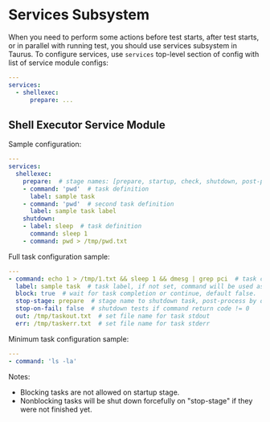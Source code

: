 # Services Subsystem

When you need to perform some actions before test starts, after test starts, or in parallel with running test, you should use services subsystem in Taurus. To configure services, use `services` top-level section of config with list of service module configs:

```yaml
---
services:
  - shellexec:
      prepare: ...
```

## Shell Executor Service Module

Sample configuration:
```yaml
---
services:
  shellexec:
    prepare:  # stage names: [prepare, startup, check, shutdown, post-process]
    - command: 'pwd'  # task definition
      label: sample task
    - command: 'pwd'  # second task definition
      label: sample task label
    shutdown:
    - label: sleep  # task definition
      command: sleep 1
    - command: pwd > /tmp/pwd.txt
```

Full task configuration sample:
```yaml
---
- command: echo 1 > /tmp/1.txt && sleep 1 && dmesg | grep pci  # task command
  label: sample task  # task label, if not set, command will be used as label
  block: true  # wait for task completion or continue, default false. 
  stop-stage: prepare  # stage name to shutdown task, post-process by default
  stop-on-fail: false  # shutdown tests if command return code != 0
  out: /tmp/taskout.txt  # set file name for task stdout
  err: /tmp/taskerr.txt  # set file name for task stderr
```

Minimum task configuration sample:
```yaml
---
- command: 'ls -la'
```
Notes:
 - Blocking tasks are not allowed on startup stage.
 - Nonblocking tasks will be shut down forcefully on "stop-stage" if they were not finished yet.